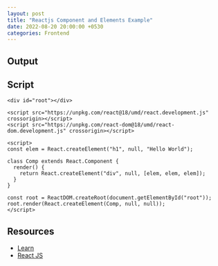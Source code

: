 ```yaml
---
layout: post
title: "Reactjs Component and Elements Example"
date: 2022-08-20 20:00:00 +0530
categories: Frontend
---
```


## Output

<div id="root"></div>

## Script

```
<div id="root"></div>

<script src="https://unpkg.com/react@18/umd/react.development.js" crossorigin></script>
<script src="https://unpkg.com/react-dom@18/umd/react-dom.development.js" crossorigin></script>

<script>
const elem = React.createElement("h1", null, "Hello World");

class Comp extends React.Component {
  render() {
    return React.createElement("div", null, [elem, elem, elem]);
  }
}

const root = ReactDOM.createRoot(document.getElementById("root"));
root.render(React.createElement(Comp, null, null));
</script>
```

<div id="like_button_container"></div>

<div id="root"></div>

<script src="https://unpkg.com/react@18/umd/react.development.js" crossorigin></script>
<script src="https://unpkg.com/react-dom@18/umd/react-dom.development.js" crossorigin></script>

<script>
const elem = React.createElement("h1", null, "Hello World");

class Comp extends React.Component {
  render() {
    return React.createElement("div", null, [elem, elem, elem]);
  }
}

const root = ReactDOM.createRoot(document.getElementById("root"));
root.render(React.createElement(Comp, null, null));
</script>

<!-- Load our React component. -->
<!-- <script src="like_button.js"></script> -->
<script>
'use strict';

const e = React.createElement;

class LikeButton extends React.Component {
  constructor(props) {
    super(props);
    this.state = { liked: false };
  }

  render() {
    if (this.state.liked) {
      return 'You liked this.';
    }

    return e(
      'button',
      { onClick: () => {this.setState({ liked: true }); console.log("there is a lot to be accomplished and very little time off work");} },
      'Like'
    );
  }
}

const domContainer = document.querySelector('#like_button_container');
const root2 = ReactDOM.createRoot(domContainer);
root2.render(e(LikeButton));
</script>

## Resources

- [Learn](https://learn.co/lessons/react-create-element)
- [React JS](https://reactjs.org/docs/add-react-to-a-website.html)
